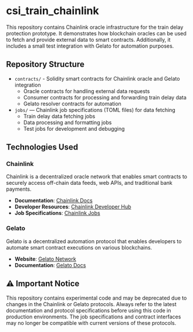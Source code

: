 # csi_train_chainlink

This repository contains Chainlink oracle infrastructure for the train delay protection prototype. It demonstrates how blockchain oracles can be used to fetch and provide external data to smart contracts. Additionally, it includes a small test integration with Gelato for automation purposes.

## Repository Structure

- `contracts/` - Solidity smart contracts for Chainlink oracle and Gelato integration
  - Oracle contracts for handling external data requests
  - Consumer contracts for processing and forwarding train delay data
  - Gelato resolver contracts for automation
- `jobs/` — Chainlink job specifications (TOML files) for data fetching
  - Train delay data fetching jobs
  - Data processing and formatting jobs
  - Test jobs for development and debugging

## Technologies Used

### Chainlink
Chainlink is a decentralized oracle network that enables smart contracts to securely access off-chain data feeds, web APIs, and traditional bank payments.

- **Documentation**: [Chainlink Docs](https://docs.chain.link/)
- **Developer Resources**: [Chainlink Developer Hub](https://dev.chain.link/)
- **Job Specifications**: [Chainlink Jobs](https://docs.chain.link/chainlink-nodes/oracle-jobs/all-jobs/)

### Gelato
Gelato is a decentralized automation protocol that enables developers to automate smart contract executions on various blockchains.

- **Website**: [Gelato Network](https://www.gelato.network/)
- **Documentation**: [Gelato Docs](https://docs.gelato.network/)

## ⚠️ Important Notice

This repository contains experimental code and may be deprecated due to changes in the Chainlink or Gelato protocols. Always refer to the latest documentation and protocol specifications before using this code in production environments. The job specifications and contract interfaces may no longer be compatible with current versions of these protocols.
